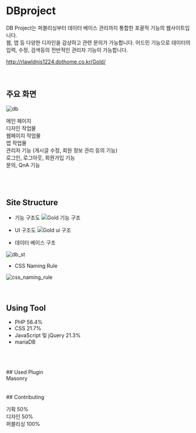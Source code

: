 # DBproject
DB Project는 퍼블리싱부터 데이터 베이스 관리까지 통합한 포괄적 기능의 웹사이트입니다.</br>
웹, 앱 등 다양한 디자인을 감상하고 관련 문의가 가능합니다. 어드민 기능으로 데이터의 입력, 수정, 검색등의 전반적인 관리자 기능이 가능합니다.</br>

http://rlawldnjs1224.dothome.co.kr/Gold/ 
</br>
</br>
</br>
## 주요 화면
![db](https://user-images.githubusercontent.com/77706798/111935648-3d098c80-8b07-11eb-97e5-de58f42868f8.png)


메인 페이지</br>
디자인 작업물</br>
웹페이지 작업물</br>
앱 작업물</br>
관리자 기능 (게시글 수정, 회원 정보 관리 등의 기능)</br>
로그인, 로그아웃, 회원가입 기능</br>
문의, QnA 기능</br>
</br>
</br>
</br>
## Site Structure
- 기능 구조도
![Gold 기능 구조](https://user-images.githubusercontent.com/77706798/111936181-85757a00-8b08-11eb-95f2-5e62e348ebef.png)


- UI 구조도
![Gold ui 구조](https://user-images.githubusercontent.com/77706798/111936189-88706a80-8b08-11eb-99d1-9d6a705210fc.png)


- 데이터 베이스 구조

![db_st](https://user-images.githubusercontent.com/77706798/111936940-11d46c80-8b0a-11eb-8a78-20e44637ec5b.jpg)


- CSS Naming Rule

![css_naming_rule](https://user-images.githubusercontent.com/77706798/111937406-ffa6fe00-8b0a-11eb-87e3-c61e82884b2a.png)
</br>
</br>
</br>
## Using Tool
- PHP 56.4%
- CSS 21.7%
- JavaScript 및 jQuery 21.3%
- mariaDB
</br>
</br>
</br>
## Used Plugin
</br>
Masonry
</br>
</br>
</br>
## Contributing 

기획 50%</br>
디자인 50%</br>
퍼블리싱 100%
